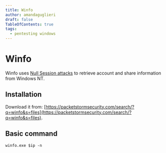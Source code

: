 ```yaml
---
title: Winfo
author: amandaguglieri
draft: false
TableOfContents: true
tags:
  - pentesting windows 
---
```


# Winfo

Winfo uses [Null Session attacks](windows-null-session-attack.md) to retrieve account and share information from Windows NT.


## Installation

Download it from: [https://packetstormsecurity.com/search/?q=winfo&s=files](https://packetstormsecurity.com/search/?q=winfo&s=files).


## Basic command

```
winfo.exe $ip -n
```
